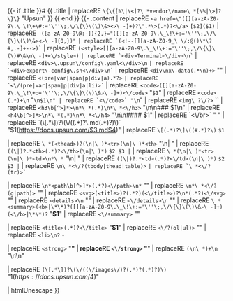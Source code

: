 {{- if .title }}# {{ .title | replaceRE `\{\{[%\|\<]?\ *vendor\/name\ *[\%|\>]?\}\}` "Upsun" }}
{{ end }}
{{- .content
| replaceRE `<a href=\"([][a-zA-Z0-9\.\_\!\+\#:='\''\;,\/\{\}\(\)\&><↗\ -]+)?\".*\>(.*)?<\/a>` `[$2]($1)`
| replaceRE ` ([a-zA-Z0-9\@:-]){2,}="([][a-zA-Z0-9\.\_\!\+:='\''\;,\/\{\}\(\)\&><↗\ -]{0,})"` ``
| replaceRE `(<!--[][a-zA-Z0-9_\ \/:@()\*\?#,.-]+-->)` ``
| replaceRE `(<style>[][a-zA-Z0-9\.\_\!\+:='\''\;,\/\{\}\(\)#\&\n\ -]+<\/style>)` ``
| replaceRE `<div>Terminal<\/div>\n` ``
| replaceRE `<div>\.upsun\/config\.yaml<\/div>\n` ``
| replaceRE `<div>export\-config\.sh<\/div>\n` ``
| replaceRE `<div\nx\-data(.*\n)+>` ""
| replaceRE `<(pre|var|span|p|div|a).*?>` ``
| replaceRE `<\/(pre|var|span|p|div|a|li)>` ``
| replaceRE `<code>([][a-zA-Z0-9\.\_\!\+:='\''\;,\/\{\}\(\)\&↗\ -]+)<\/code>` "`$1`"
| replaceRE `<code>(.*)+\n` "```\n$1\n"
| replaceRE `<\/code>` "\n```"
| replaceRE `<img\ ?\/?>` ``
| replaceRE `<h3\b[^>]*>\n*\ *(.*)\n*\ *<\/h3>` "\n\n### $1\n"
| replaceRE `<h4\b[^>]*>\n*\ *(.*)\n*\ *<\/h4>` "\n\n#### $1"
| replaceRE `<\/br>` " "
| replaceRE `(\[.*\])?\(\/((.*)?\.md(.*)?)\)` "$1(https://docs.upsun.com/$3.md$4)"
| replaceRE `\[(.*)?\]\((#.*)?\)` `$1`

| replaceRE `\ *(<thead>)?(\n|\ )*<tr>(\n|\ )*<th>` "\n| <th>"
| replaceRE `((\|)?.*<th>(.*)?<\/th>(\n|\ )*)` `$2 $3 |`
| replaceRE `\ *(\n|\ )*<tr>(\n|\ )*<td>\n*\ *` "\n| <td>"
| replaceRE `((\|)?.*<td>(.*)?<\/td>(\n|\ )*)` `$2 $3 |`
| replaceRE `\n\ *<\/?(tbody|thead|table)>` ``
| replaceRE `\ *<\/?(tr)>` ``

| replaceRE `\n*<path\b[^>]*>(.*?)<\/path>\n*` ""
| replaceRE `\n*\ *<\/?(g|path)>` ""
| replaceRE `<svg>(<title>)?(.*?)(<\/title>)?\n*(.*?)<\/svg>` ""
| replaceRE `<details>\n` ""
| replaceRE `<\/details>\n` ""
| replaceRE `\ *<summary>(<b>|\*\*)?([][a-zA-Z0-9\.\_\!\+:='\''\;,\/\{\}\(\)\&↗\ -]+)(<\/b>|\*\*)?` "**$1**"
| replaceRE `<\/summary>` ""

| replaceRE `<title>(.*)?<\/title>` "**$1**"
| replaceRE `<\/?(ol|ul)>` ""
| replaceRE `<li>\n?` ` - `

| replaceRE `<strong>` "**"
| replaceRE `<\/strong>` "**"
| replaceRE `(\n\ *)+\n` "\n\n"

| replaceRE `(\[.*\])?\(\/((\/images\/)?(.*)?(.*)?)\)` "$1(https://docs.upsun.com/$4)"

| htmlUnescape
}}
